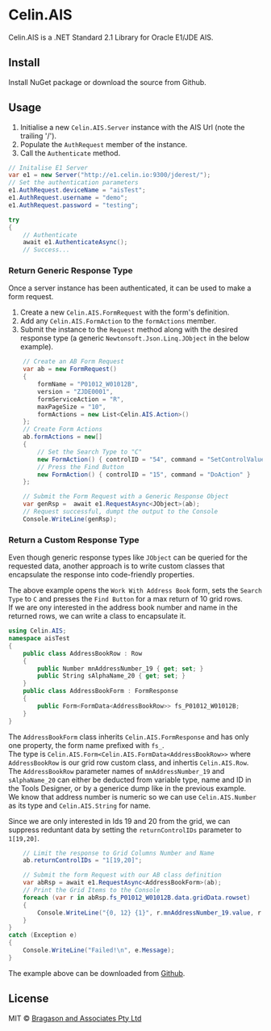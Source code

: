 # Celin.AIS

Celin.AIS is a .NET Standard 2.1 Library for Oracle E1/JDE AIS.

## Install

Install NuGet package or download the source from Github.

## Usage

1. Initialise a new `Celin.AIS.Server` instance with the AIS Url (note the trailing '/').
2. Populate the `AuthRequest` member of the instance.
3. Call the `Authenticate` method.

```csharp
// Initalise E1 Server
var e1 = new Server("http://e1.celin.io:9300/jderest/");
// Set the authentication parameters
e1.AuthRequest.deviceName = "aisTest";
e1.AuthRequest.username = "demo";
e1.AuthRequest.password = "testing";

try
{
	// Authenticate
	await e1.AuthenticateAsync();
	// Success...
```

### Return Generic Response Type

Once a server instance has been authenticated, it can be used to make a form request.
1. Create a new `Celin.AIS.FormRequest` with the form's definition.
2. Add any `Celin.AIS.FormAction` to the `formActions` member.
3. Submit the instance to the `Request` method along with the desired response type (a generic `Newtonsoft.Json.Linq.JObject` in the below example). 

```csharp
	// Create an AB Form Request
	var ab = new FormRequest()
	{
		formName = "P01012_W01012B",
		version = "ZJDE0001",
		formServiceAction = "R",
		maxPageSize = "10",
		formActions = new List<Celin.AIS.Action>()
	};
	// Create Form Actions
	ab.formActions = new[]
	{
		// Set the Search Type to "C"
		new FormAction() { controlID = "54", command = "SetControlValue", value = "C" },
		// Press the Find Button
		new FormAction() { controlID = "15", command = "DoAction" }
	};

	// Submit the Form Request with a Generic Response Object
	var genRsp =  await e1.RequestAsync<JObject>(ab);
	// Request successful, dumpt the output to the Console
	Console.WriteLine(genRsp);
```

### Return a Custom Response Type

Even though generic response types like `JObject` can be queried for the requested data, another approach is to write custom classes that encapsulate the response into code-friendly properties.

The above example opens the `Work With Address Book` form, sets the `Search Type` to `C` and presses the `Find Button` for a max return of 10 grid rows.  
If we are ony interested in the address book number and name in the returned rows, we can write a class to encapsulate it.

```csharp
using Celin.AIS;
namespace aisTest
{
    public class AddressBookRow : Row
    {
        public Number mnAddressNumber_19 { get; set; }
        public String sAlphaName_20 { get; set; }
    }
    public class AddressBookForm : FormResponse
    {
        public Form<FormData<AddressBookRow>> fs_P01012_W01012B;
    }
}
```

The `AddressBookForm` class inherits `Celin.AIS.FormResponse` and has only one property, the form name prefixed with `fs_`.  
The type is `Celin.AIS.Form<Celin.AIS.FormData<AddressBookRow>>` where `AddressBookRow` is our grid row custom class, and inhertis `Celin.AIS.Row`.  
The `AddressBookRow` parameter names of `mnAddressNumber_19` and `sAlphaName_20` can either be deducted from variable type, name and ID in the Tools Designer, or by a generice dump like in the previous example.  
We know that address number is numeric so we can use `Celin.AIS.Number` as its type and `Celin.AIS.String` for name.

Since we are only interested in Ids 19 and 20 from the grid, we can suppress reduntant data by setting the `returnControlIDs` parameter to `1[19,20]`.

```csharp
	// Limit the response to Grid Columns Number and Name
	ab.returnControlIDs = "1[19,20]";

	// Submit the form Request with our AB class definition
	var abRsp = await e1.RequestAsync<AddressBookForm>(ab);
	// Print the Grid Items to the Console
	foreach (var r in abRsp.fs_P01012_W01012B.data.gridData.rowset)
	{
		Console.WriteLine("{0, 12} {1}", r.mnAddressNumber_19.value, r.sAlphaName_20.value);
	}
}
catch (Exception e)
{
	Console.WriteLine("Failed!\n", e.Message);
}
```

The example above can be downloaded from [Github](https://github.com/Herdubreid/aisTest/tree/master).

## License

MIT © [Bragason and Associates Pty Ltd](fbragason@outlook.com)
